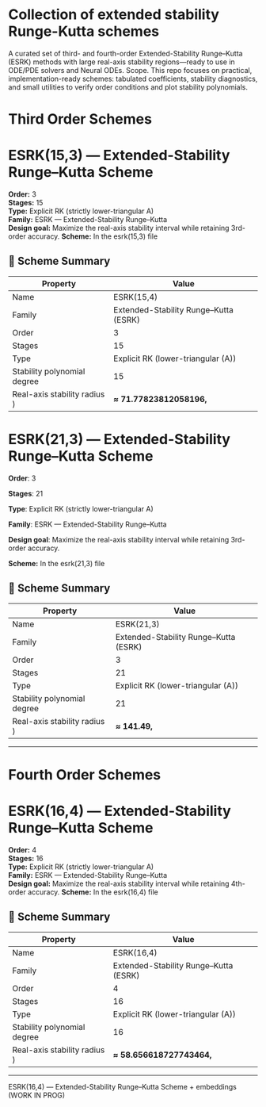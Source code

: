 # Collection of extended stability Runge-Kutta schemes 
A curated set of third- and fourth-order Extended-Stability Runge–Kutta (ESRK) methods with large real-axis stability regions—ready to use in ODE/PDE solvers and Neural ODEs.
Scope. This repo focuses on practical, implementation-ready schemes: tabulated coefficients, stability diagnostics, and small utilities to verify order conditions and plot stability polynomials.

# Third Order Schemes

# ESRK(15,3) — Extended-Stability Runge–Kutta Scheme

**Order:** 3  
**Stages:** 15  
**Type:** Explicit RK (strictly lower-triangular A)  
**Family:** ESRK — Extended-Stability Runge–Kutta  
**Design goal:** Maximize the real-axis stability interval while retaining 3rd-order accuracy.
**Scheme:** In the esrk(15,3) file



## 🔑 Scheme Summary

| Property | Value |
|----------|-------|
| Name | ESRK(15,4) |
| Family | Extended-Stability Runge–Kutta (ESRK) |
| Order | 3 |
| Stages | 15 |
| Type | Explicit RK (lower-triangular \(A\)) |
| Stability polynomial degree | 15 |
| Real-axis stability radius ) | **≈ 71.77823812058196,** |



# ESRK(21,3) — Extended-Stability Runge–Kutta Scheme

**Order**: 3

**Stages**: 21

**Type**: Explicit RK (strictly lower-triangular A)

**Family**: ESRK — Extended-Stability Runge–Kutta

**Design goal**: Maximize the real-axis stability interval while retaining 3rd-order accuracy.

**Scheme:** In the esrk(21,3) file



## 🔑 Scheme Summary

| Property | Value |
|----------|-------|
| Name | ESRK(21,3) |
| Family | Extended-Stability Runge–Kutta (ESRK) |
| Order | 3 |
| Stages | 21 |
| Type | Explicit RK (lower-triangular \(A\)) |
| Stability polynomial degree | 21 |
| Real-axis stability radius ) | **≈ 141.49,** |

---

# Fourth Order Schemes 


# ESRK(16,4) — Extended-Stability Runge–Kutta Scheme

**Order:** 4  
**Stages:** 16  
**Type:** Explicit RK (strictly lower-triangular A)  
**Family:** ESRK — Extended-Stability Runge–Kutta  
**Design goal:** Maximize the real-axis stability interval while retaining 4th-order accuracy.
**Scheme:** In the esrk(16,4) file





## 🔑 Scheme Summary

| Property | Value |
|----------|-------|
| Name | ESRK(16,4) |
| Family | Extended-Stability Runge–Kutta (ESRK) |
| Order | 4 |
| Stages | 16 |
| Type | Explicit RK (lower-triangular \(A\)) |
| Stability polynomial degree | 16 |
| Real-axis stability radius ) | **≈ 58.656618727743464,** |

---


ESRK(16,4) — Extended-Stability Runge–Kutta Scheme + embeddings
(WORK IN PROG)

